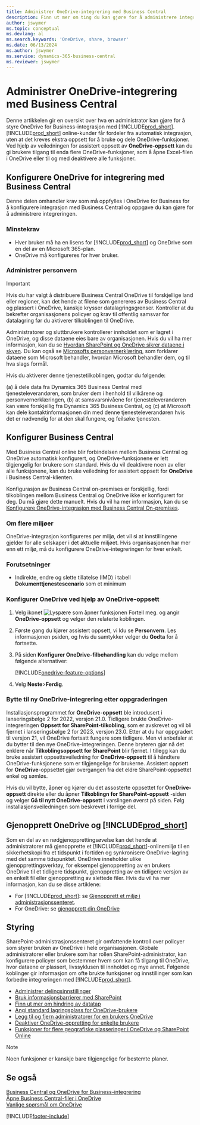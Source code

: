 ```yaml
---
title: Administrer OneDrive-integrering med Business Central
description: Finn ut mer om ting du kan gjøre for å administrere integrering mellom Business Central og OneDrive for Business.
author: jswymer
ms.topic: conceptual
ms.devlang: al
ms.search.keywords: 'OneDrive, share, browser'
ms.date: 06/13/2024
ms.author: jswymer
ms.service: dynamics-365-business-central
ms.reviewer: jswymer
---
```

# <a name="managing-onedrive-integration-with-business-central"></a>Administrer OneDrive-integrering med Business Central

Denne artikkelen gir en oversikt over hva en administrator kan gjøre for å styre OneDrive for Business-integrasjon med [!INCLUDE[prod_short](includes/prod_short.md)]. [!INCLUDE[prod_short](includes/prod_short.md)] online-kunder får fordeler fra automatisk integrasjon, uten at det kreves ekstra oppsett for å bruke og dele OneDrive-funksjoner. Ved hjelp av veiledningen for assistert oppsett av **OneDrive-oppsett** kan du gi brukere tilgang til enda flere OneDrive-funksjoner, som å åpne Excel-filen i  OneDrive eller til og med deaktivere alle funksjoner.  

## <a name="configure-onedrive-for-integration-with-business-central"></a>Konfigurere OneDrive for integrering med Business Central

Denne delen omhandler krav som må oppfylles i OneDrive for Business for å konfigurere integrasjon med Business Central og oppgave du kan gjøre for å administrere integreringen.

### <a name="minimum-requirements"></a>Minstekrav

* Hver bruker må ha en lisens for [!INCLUDE[prod_short](includes/prod_short.md)] og OneDrive som en del av en Microsoft 365-plan.
* OneDrive må konfigureres for hver bruker.

### <a name="managing-privacy"></a>Administrer personvern

> [!IMPORTANT]
> Hvis du har valgt å distribuere Business Central OneDrive til forskjellige land eller regioner, kan det hende at filene som genereres av Business Central og plassert i OneDrive, kanskje krysser datalagringsgrenser. Kontroller at du bekrefter organisasjonens policyer og krav til offentlig samsvar for datalagring før du aktiverer tilkoblingen til OneDrive.

Administratorer og sluttbrukere kontrollerer innholdet som er lagret i OneDrive, og disse dataene eies bare av organisasjonen. Hvis du vil ha mer informasjon, kan du se [Hvordan SharePoint og OneDrive sikrer dataene i skyen](/sharepoint/safeguarding-your-data). Du kan også se [Microsofts personvernerklæring](https://privacy.microsoft.com/en-us/privacystatement), som forklarer dataene som Microsoft behandler, hvordan Microsoft behandler dem, og til hva slags formål.

Hvis du aktiverer denne tjenestetilkoblingen, godtar du følgende:

(a) å dele data fra Dynamics 365 Business Central med tjenesteleverandøren, som bruker dem i henhold til vilkårene og personvernerklæringen, (b) at samsvarsnivåene for tjenesteleverandøren kan være forskjellig fra Dynamics 365 Business Central, og (c) at Microsoft kan dele kontaktinformasjonen din med denne tjenesteleverandøren hvis det er nødvendig for at den skal fungere, og feilsøke tjenesten.

## <a name="configure-business-central"></a>Konfigurer Business Central

Med Business Central online blir forbindelsen mellom Business Central og OneDrive automatisk konfigurert, og OneDrive-funksjonene er lett tilgjengelig for brukere som standard. Hvis du vil deaktivere noen av eller alle funksjonene, kan du bruke veiledning for assistert oppsett for **OneDrive** i Business Central-klienten.

Konfigurasjon av Business Central on-premises er forskjellig, fordi tilkoblingen mellom Business Central og OneDrive ikke er konfigurert for deg. Du må gjøre dette manuelt. Hvis du vil ha mer informasjon, kan du se [Konfigurere OneDrive-integrasjon med Business Central On-premises](admin-onedrive-integration-onpremises.md).

### <a name="about-multiple-environments"></a>Om flere miljøer

OneDrive-integrasjon konfigureres per miljø, det vil si at innstillingene gjelder for alle selskaper i det aktuelle miljøet. Hvis organisasjonen har mer enn ett miljø, må du konfigurere OneDrive-integreringen for hver enkelt.

### <a name="prerequisites"></a>Forutsetninger

- Indirekte, endre og slette tillatelse (IMD) i tabell **Dokumenttjenestescenario** som et minimum

### <a name="configure-onedrive-using-onedrive-setup"></a>Konfigurer OneDrive ved hjelp av OneDrive-oppsett

1. Velg ikonet ![Lyspære som åpner funksjonen Fortell meg.](media/ui-search/search_small.png "Fortell hva du vil gjøre") og angir **OneDrive-oppsett** og velger den relaterte koblingen. 
2. Første gang du kjører assistert oppsett, vi ldu se **Personvern**. Les informasjonen psiden, og hvis du samtykker velger du **Godta** for å fortsette.
3. På siden **Konfigurer OneDrive-filbehandling** kan du velge mellom følgende alternativer:

   [!INCLUDE[onedrive-feature-options](includes/onedrive-feature-options.md)]
4. Velg **Neste**>**Ferdig**.

### <a name="switching-to-new-onedrive-integration-after-upgrade"></a>Bytte til ny OneDrive-integrering etter oppgraderingen

Installasjonsprogrammet for **OneDrive-oppsett** ble introdusert i lanseringsbølge 2 for 2022, versjon 21.0. Tidligere brukte OneDrive-integreringen **Oppsett for SharePoint-tilkobling**, som er avskrevet og vil bli fjernet i lanseringsbølge 2 for 2023, versjon 23.0. Etter at du har oppgradert til versjon 21, vil OneDrive fortsatt fungere som tidligere. Men vi anbefaler at du bytter til den nye OneDrive-integreringen. Denne bryteren gjør nå det enklere når **Tilkoblingsoppsett for SharePoint** blir fjernet. I tillegg kan du bruke assistert oppsettsveiledning for **OneDrive-oppsett** til å håndtere OneDrive-funksjonene som er tilgjengelige for brukerne. Assistert oppsett for **OneDrive**-oppsettet gjør overgangen fra det eldre SharePoint-oppsettet enkel og sømløs.

Hvis du vil bytte, åpner og kjører du det assosterte oppsettet for **OneDrive-oppsett** direkte eller du åpner **Tilkoblingn for SharePoint-oppsett** -siden og velger **Gå til nytt OneDrive-oppsett** i varslingen øverst på siden. Følg installasjonsveiledningen som beskrevet i forrige del.

## <a name="restoring-onedrive-and-"></a>Gjenopprett OneDrive og [!INCLUDE[prod_short](includes/prod_short.md)]

Som en del av en nødgjenopprettingsøvelse kan det hende at administratorer må gjenopprette et [!INCLUDE[prod_short](includes/prod_short.md)]-onlinemiljø til en sikkerhetskopi fra et tidspunkt i fortiden og synkronisere OneDrive-lagring med det samme tidspunktet. OneDrive inneholder ulike gjenopprettingsverktøy, for eksempel gjenoppretting av en brukers OneDrive til et tidligere tidspunkt, gjenoppretting av en tidligere versjon av en enkelt fil eller gjenoppretting av slettede filer. Hvis du vil ha mer informasjon, kan du se disse artiklene:

* For [!INCLUDE[prod_short](includes/prod_short.md)]: se [Gjenopprett et miljø i administrasjonssenteret](/dynamics365/business-central/dev-itpro/administration/tenant-admin-center-backup-restore).
* For OneDrive: se [gjenopprett din OneDrive](https://support.microsoft.com/en-us/office/restore-your-onedrive-fa231298-759d-41cf-bcd0-25ac53eb8a15?ui=en-us&rs=en-us&ad=us)

## <a name="governance"></a>Styring

SharePoint-administrasjonssenteret gir omfattende kontroll over policyer som styrer bruken av OneDrive i hele organisasjonen. Globale administratorer eller brukere som har rollen SharePoint-administrator, kan konfigurere policyer som bestemmer hvem som kan få tilgang til OneDrive, hvor dataene er plassert, livssyklusen til innholdet og mye annet. Følgende koblinger gir informasjon om ofte brukte funksjoner og innstillinger som kan forbedre integreringen med [!INCLUDE[prod_short](includes/prod_short.md)]. 

* [Administrer delingsinnstillinger](/sharepoint/turn-external-sharing-on-or-off)
* [Bruk informasjonsbarrierer med SharePoint](/sharepoint/information-barriers)
* [Finn ut mer om hindring av datatap](/microsoft-365/compliance/dlp-learn-about-dlp)
* [Angi standard lagringsplass for OneDrive-brukere](/onedrive/set-default-storage-space)
* [Legg til og fjern administratorer for en brukers OneDrive](/sharepoint/manage-user-profiles#add-and-remove-admins-for-a-users-onedrive)
* [Deaktiver OneDrive-oppretting for enkelte brukere](/sharepoint/manage-user-profiles#disable-onedrive-creation-for-some-users)
* [Funksjoner for flere geografiske plasseringer i OneDrive og SharePoint Online](/microsoft-365/enterprise/multi-geo-capabilities-in-onedrive-and-sharepoint-online-in-microsoft-365)

> [!NOTE]
> Noen funksjoner er kanskje bare tilgjengelige for bestemte planer.

## <a name="see-also"></a>Se også

[Business Central og OneDrive for Business-integrering](across-onedrive-overview.md)  
[Åpne Business Central-filer i OneDrive](across-share-onedrive.md)  
[Vanlige spørsmål om OneDrive](admin-onedrive-faq.md)  

[!INCLUDE[footer-include](includes/footer-banner.md)]
